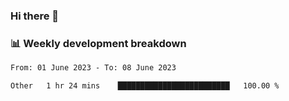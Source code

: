 ### Hi there 👋

### 📊 Weekly development breakdown
<!--START_SECTION:waka-->

```txt
From: 01 June 2023 - To: 08 June 2023

Other   1 hr 24 mins    █████████████████████████   100.00 %
```

<!--END_SECTION:waka-->
